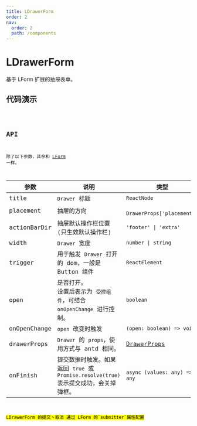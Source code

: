```yaml
---
title: LDrawerForm
order: 2
nav:
  order: 2
  path: /components
---
```


# LDrawerForm

基于 LForm 扩展的抽屉表单。

## 代码演示

<code src='./demos/Demo1.tsx'>

## API

除了以下参数，其余和 [LForm](/components/form#api) 一样。

| 参数 | 说明 | 类型 | 默认值 |
| --- | --- | --- | --- |
| title | `Drawer` 标题 | `ReactNode` | - |
| placement | 抽屉的方向 | ` DrawerProps['placement']` | `right` |
| actionBarDir | 抽屉默认操作栏位置 (只生效默认操作栏) | `'footer' \| 'extra'` | `'footer'` |
| width | `Drawer` 宽度 | `number \| string` | `600` |
| trigger | 用于触发 `Drawer` 打开的 dom，一般是 Button 组件 | `ReactElement` | - |
| open | 是否打开。<br/>设置后表示为 `受控组件`，可结合 `onOpenChange` 进行控制。 | `boolean` | - |
| onOpenChange | `open` 改变时触发 | `(open: boolean) => void` | - |
| drawerProps | `Drawer` 的 `props`，使用方式与 antd 相同。 | [DrawerProps](https://4x.ant.design/components/drawer-cn/#API) | - |
| onFinish | 提交数据时触发。如果返回 `true` 或 `Promise.resolve(true)` 表示提交成功，会关掉弹框。 | `async (values: any) => any` | - |

<mark>
LDrawerForm 的提交丶取消 通过 LForm 的`submitter`属性配置
</mark>
